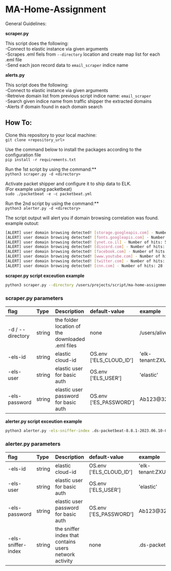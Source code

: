 # MA-Home-Assignment #

General Guidelines:

**scraper.py**

This script does the following:<br>
 -Connect to elastic instance via given arguments<br>
 -Scrapes .eml fiels from ```--directory``` location and create map list for each .eml file<br>
 -Send each json record data to ```email_scraper``` indice name<br>

 **alerts.py**

 This script does the following:<br>
 -Connect to elastic instance via given arguments<br>
 -Retreive domain list from previous script indice name: ```email_scraper```<br>
 -Search given indice name from traffic shipper the extracted domains<br>
 -Alerts if domain found in each domain search<br>

## How To:

Clone this repository to your local machine: <br>
    ```git clone <repository_url>```

Use the command below to install the packages according to the configuration file <br>
    ```pip install -r requirements.txt```

Run the 1st script by using the command:**<br>
```python3 scraper.py -d <directory>```


Activate packet shipper and configure it to ship data to ELK.<br>
(For example using packetbeat)<br>
```sudo ./packetbeat -e -c packetbeat.yml```<br>

Run the 2nd script by using the command:**<br>
```python3 alerter.py -d <directory>```<br>

The script output will alert you if domain browsing correlation was found.<br>
example outout:

```bash
[ALERT] user domain browsing detected! [storage.googleapis.com] - Number of hits: 3
[ALERT] user domain browsing detected! [fonts.googleapis.com] - Number of hits: 22
[ALERT] user domain browsing detected! [ynet.co.il] - Number of hits: 51
[ALERT] user domain browsing detected! [discord.com] - Number of hits: 17
[ALERT] user domain browsing detected! [facebook.com] - Number of hits: 18
[ALERT] user domain browsing detected! [www.youtube.com] - Number of hits: 2
[ALERT] user domain browsing detected! [twitter.com] - Number of hits: 11
[ALERT] user domain browsing detected! [cnn.com] - Number of hits: 28
```


**scraper.py script exceution example**

```bash
python3 scraper.py --directory /users/projects/script/ma-home-assignment/pre-scanned-emails
```
### scraper.py parameters ###
| flag | Type | Description | default-value | example 
| :--- | :--- | :--- | :--- | :--- |
| -d / --directory | string | the folder location of the downloaded .eml files | none | /users/alive/email_files/ |
| -els-id | string | elastic cloud-id | OS.env ['ELS_CLOUD_ID'] | 'elk-tenant:ZXUtY2VudHJhbC0xLmF3cy5jbG91Z' |
| -els-user | string | elastic user for basic auth | OS.env ['ELS_USER'] | 'elastic' |
| -els-password | string | elastic user password for basic auth | OS.env ['ES_PASSWORD'] | Ab123@321 |

**__alerter.py script exceution example__**

```bash
python3 alerter.py -els-sniffer-index .ds-packetbeat-8.8.1-2023.06.10-000001
```
### alerter.py parameters ###
| flag | Type | Description | default-value | example 
| :--- | :--- | :--- | :--- | :--- |
| -els-id | string | elastic cloud-id | OS.env ['ELS_CLOUD_ID'] | 'elk-tenant:ZXUtY2VudHJhbC0xLmF3cy5jbG91Z' |
| -els-user | string | elastic user for basic auth | OS.env ['ELS_USER'] | 'elastic' |
| -els-password | string | elastic user password for basic auth | OS.env ['ES_PASSWORD'] | Ab123@321 |
| -els-sniffer-index | string | the sniffer index that contains users network activity | none | .ds-packetbeat-8.8.1-2023.06.10-000001


